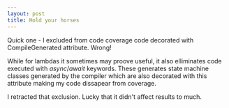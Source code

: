 ```yaml
---
layout: post
title: Hold your horses
---
```


Quick one - I excluded from code coverage code decorated with CompileGenerated attribute. Wrong!

While for lambdas it sometimes may proove useful, it also elliminates code executed with _async_/_await_ keywords.
These generates state machine classes generated by the compiler which are also decorated with this attribute making my code dissapear from coverage.

I retracted that exclusion. Lucky that it didn't affect results to much.